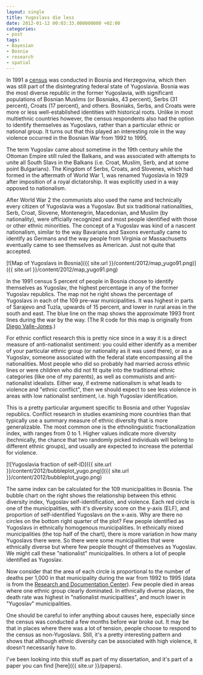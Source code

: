 ```yaml
---
layout: single
title: Yugoslavs die less
date: 2012-01-12 00:03:33.000000000 +02:00
categories:
- post
tags:
- Bayesian
- Bosnia
- research
- spatial
---
```


In 1991 a [census](http://en.wikipedia.org/wiki/1991_population_census_in_Bosnia_and_Herzegovina) was conducted in Bosnia and Herzegovina, which then was still part of the disintegrating federal state of Yugoslavia. Bosnia was the most diverse republic in the former Yugoslavia, with significant populations of Bosnian Muslims (or Bosniaks, 43 percent), Serbs (31 percent), Croats (17 percent), and others. Bosniaks, Serbs, and Croats were more or less well-established identities with historical roots. Unlike in most multiethnic countries however, the census respondents also had the option to identify themselves as Yugoslavs, rather than a particular ethnic or national group. It turns out that this played an interesting role in the way violence occurred in the Bosnian War from 1992 to 1995.

The term Yugoslav came about sometime in the 19th century while the Ottoman Empire still ruled the Balkans, and was associated with attempts to unite all South Slavs in the Balkans (i.e. Croat, Muslim, Serb, and at some point Bulgarians). The Kingdom of Serbs, Croats, and Slovenes, which had formed in the aftermath of World War 1, was renamed Yugoslavia in 1929 after imposition of a royal dictatorship. It was explicitly used in a way opposed to nationalism.

After World War 2 the communists also used the name and technically every citizen of Yugoslavia was a Yugoslav. But six traditional nationalities, Serb, Croat, Slovene, Montenegrin, Macedonian, and Muslim (by nationality), were officially recognized and most people identified with those or other ethnic minorities. The concept of a Yugoslav was kind of a nascent nationalism, similar to the way Bavarians and Saxons eventually came to identify as Germans and the way people from Virginia or Massachusetts eventually came to see themselves as American. Just not quite that accepted.

[![Map of Yugoslavs in Bosnia]({{ site.url }}/content/2012/map_yugo91.png)]({{ site.url }}/content/2012/map_yugo91.png)

In the 1991 census 5 percent of people in Bosnia choose to identify themselves as Yugoslav, the highest percentage in any of the former Yugoslav republics. The map not he right shows the percentage of Yugoslavs in each of the 109 pre-war municipalities. It was highest in parts of Sarajevo and Tuzla, upwards of 15 percent, and lower in rural areas in the south and east. The blue line on the map shows the approximate 1993 front lines during the war by the way. (The R code for this map is originally from [Diego Valle-Jones](http://blog.diegovalle.net/2010/06/statistical-analysis-and-visualization.html).)

For ethnic conflict research this is pretty nice since in a way it is a direct measure of anti-nationalist sentiment: you could either identify as a member of your particular ethnic group (or nationality as it was used there), or as a Yugoslav, someone associated with the federal state encompassing all the nationalities. Most people who did so probably had married across ethnic lines or were children who did not fit quite into the traditional ethnic categories (like one of my parents), as well as communists and anti-nationalist idealists. Either way, if extreme nationalism is what leads to violence and "ethnic conflict", then we should expect to see less violence in areas with low nationalist sentiment, i.e. high Yugoslav identification.

This is a pretty particular argument specific to Bosnia and other Yugoslav republics. Conflict research in studies examining more countries than that typically use a summary measure of ethnic diversity that is more generalizable. The most common one is the ethnolinguistic fractionalization index, with ranges from 0 to 1\. Higher values indicate more diversity (technically, the chance that two randomly picked individuals will belong to different ethnic groups), and usually are expected to increase the potential for violence.

[![Yugoslavia fraction of self-ID]({{ site.url }}/content/2012/bubbleplot_yugo.png)]({{ site.url }}/content/2012/bubbleplot_yugo.png)

The same index can be calculated for the 109 municipalities in Bosnia. The bubble chart on the right shows the relationship between this ethnic diversity index, Yugoslav self-identification, and violence. Each red circle is one of the municipalities, with it's diversity score on the y-axis (ELF), and proportion of self-identified Yugoslavs on the x-axis. Why are there no circles on the bottom right quarter of the plot? Few people identified as Yugoslavs in ethnically homogenous municipalities. In ethnically mixed municipalities (the top half of the chart), there is more variation in how many Yugoslavs there were. So there were some municipalities that were ethnically diverse but where few people thought of themselves as Yugoslav. We might call these "nationalist" municipalities. In others a lot of people identified as Yugoslav.

Now consider that the area of each circle is proportional to the number of deaths per 1,000 in that municipality during the war from 1992 to 1995 (data is from the [Research and Documentation Center](http://www.idc.org.ba/)). Few people died in areas where one ethnic group clearly dominated. In ethnically diverse places, the death rate was highest in "nationalist municipalities", and much lower in "Yugoslav" municipalities.

One should be careful to infer anything about causes here, especially since the census was conducted a few months before war broke out. It may be that in places where there was a lot of tension, people choose to respond to the census as non-Yugoslavs. Still, it's a pretty interesting pattern and shows that although ethnic diversity can be associated with high violence, it doesn't necessarily have to.

I've been looking into this stuff as part of my dissertation, and it's part of a paper you can find [here]({{ site.ur }}/papers).
